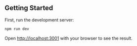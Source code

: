 ## Getting Started

First, run the development server:

```bash
npm run dev
```

Open [http://localhost:3001](http://localhost:3001) with your browser to see the result.

